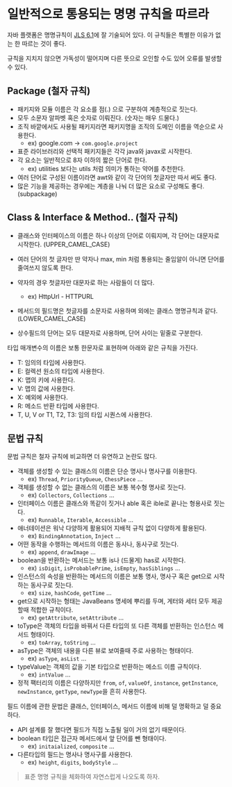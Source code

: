 # 일반적으로 통용되는 명명 규칙을 따르라

자바 플랫폼은 명명규칙이 [JLS 6.1](https://docs.oracle.com/javase/specs/jls/se7/html/jls-6.html)에 잘 기술되어 있다. 이 규칙들은 특별한 이유가 없는 한 따르는 것이 좋다.

규칙을 지치지 않으면 가독성이 떨어지며 다른 뜻으로 오인할 수도 있어 오류를 발생할 수 있다.



## Package (철자 규칙)

- 패키지와 모듈 이름은 각 요소를 점(.) 으로 구분하여 계층적으로 짓는다.
- 모두 소문자 알파벳 혹은 숫자로 이뤄진다. (숫자는 매우 드물다.)
- 조직 바깥에서도 사용될 패키지라면 패키지명을 조직의 도메인 이름을 역순으로 사용한다.
  - ex) google.com -> `com.google.project`
- 표준 라이브러리와 선택적 패키지들은 각각 java와 javax로 시작한다.
- 각 요소는 일반적으로 8자 이하의 짧은 단어로 한다. 
  - ex) utilities 보다는 utils 처럼 의미가 통하는 약어를 추천한다.
- 여러 단어로 구성된 이름이라면 awt와 같이 각 단어의 첫글자만 따서 써도 좋다.
- 많은 기능을 제공하는 경우에는 계층을 나눠 더 많은 요소로 구성해도 좋다. (subpackage)



## Class & Interface & Method.. (철자 규칙)

- 클래스와 인터페이스의 이름은 하나 이상의 단어로 이뤄지며, 각 단어는 대문자로 시작한다. (UPPER_CAMEL_CASE)

- 여러 단어의 첫 글자만 딴 약자나 max, min 처럼 통용되는 줄임알이 아니면 단어를 줄여쓰지 않도록 한다.

- 약자의 경우 첫글자만 대문자로 하는 사람들이 더 많다.

  - ex) HttpUrl - HTTPURL

- 메서드의 필드명은 첫글자를 소문자로 사용하며 외에는 클래스 명명규칙과 같다.(LOWER_CAMEL_CASE)

- 상수필드의 단어는 모두 대문자로 사용하며, 단어 사이는 밑줄로 구분한다.

  

타입 매개변수의 이름은 보통 한문자로 표현하며 아래와 같은 규칙을 가진다.

- T: 임의의 타입에 사용한다.
- E: 컬렉션 원소의 타입에 사용한다.
- K: 맵의 키에 사용한다.
- V: 맵의 값에 사용한다.
- X: 예외에 사용한다.
- R: 메소드 반환 타입에 사용한다.
- T, U, V or T1, T2, T3: 임의 타입 시퀀스에 사용한다.



## 문법 규칙

문법 규칙은 철자 규칙에 비교하면 더 유연하고 논란도 많다.

- 객체를 생성할 수 있는 클래스의 이름은 단순 명사나 명사구를 이용한다.
  - ex) `Thread`, `PriorityQueue`, `ChessPiece` ...
- 객체를 생성할 수 없는 클래스의 이름은 보통 복수형 명사로 짓는다.
  - ex) `Collectors`, `Collections` ...
- 인터페이스 이름은 클래스와 똑같이 짓거나 able 혹은 ible로 끝나는 형용사로 짓는다.
  - ex) `Runnable`, `Iterable`, `Accessible` ...
- 애너테이션은 워낙 다양하게 활용되어 지배적 규칙 없이 다양하게 활용된다.
  - ex) `BindingAnnotation`, `Inject` ...
- 어떤 동작을 수행하는 메서드의 이름은 동사나, 동사구로 짓는다.
  - ex) `append`, `drawImage` ...
- boolean을 반환하는 메서드는 보통 is나 (드물게) has로 시작한다.
  - ex) `isDigit`, `isProbablePrime`, `isEmpty`, `hasSiblings` ...
- 인스턴스의 속성을 반환하는 메서드의 이름은 보통 명사, 명사구 혹은 get으로 시작하는 동사구로 짓는다.
  - ex) `size`, `hashCode`, `getTime` ...
- get으로 시작하는 형태는 JavaBeans 명세에 뿌리를 두며, 게터와 세터 모두 제공할때 적합한 규칙이다.
  - ex) `getAttribute`, `setAttribute` ...
- toType은 객체의 타입을 바꿔서 다른 타입의 또 다른 객체를 반환하는 인스턴스 메서드 형태이다.
  - ex) `toArray`, `toString` ...
- asType은 객체의 내용을 다른 뷰로 보여줄때 주로 사용하는 형태이다.
  - ex) `asType`, `asList` ...
- typeValue는 객체의 값을 기본 타입으로 반환하는 메소드 이름 규칙이다.
  - ex) `intValue` ...
- 정적 팩터리의 이름은 다양하지만 `from`, `of`, `valueOf`, `instance`, `getInstance`, `newInstance`, `getType`, `newType`을 흔히 사용한다.



필드 이름에 관한 문법은 클래스, 인터페이스, 메서드 이름에 비해 덜 명확하고 덜 중요하다.

- API 설계를 잘 했다면 필드가 직접 노출될 일이 거의 없기 때문이다.
- boolean 타입은 접근자 메서드에서 앞 단어를 뺀 형태이다.
  - ex) `initaialized`, `composite` ...
- 다른타입의 필드는 명사나 명사구를 사용한다.
  - ex) `height`, `digits`, `bodyStyle` ...



> 표준 명명 규칙을 체화하여 자연스럽게 나오도록 하자.